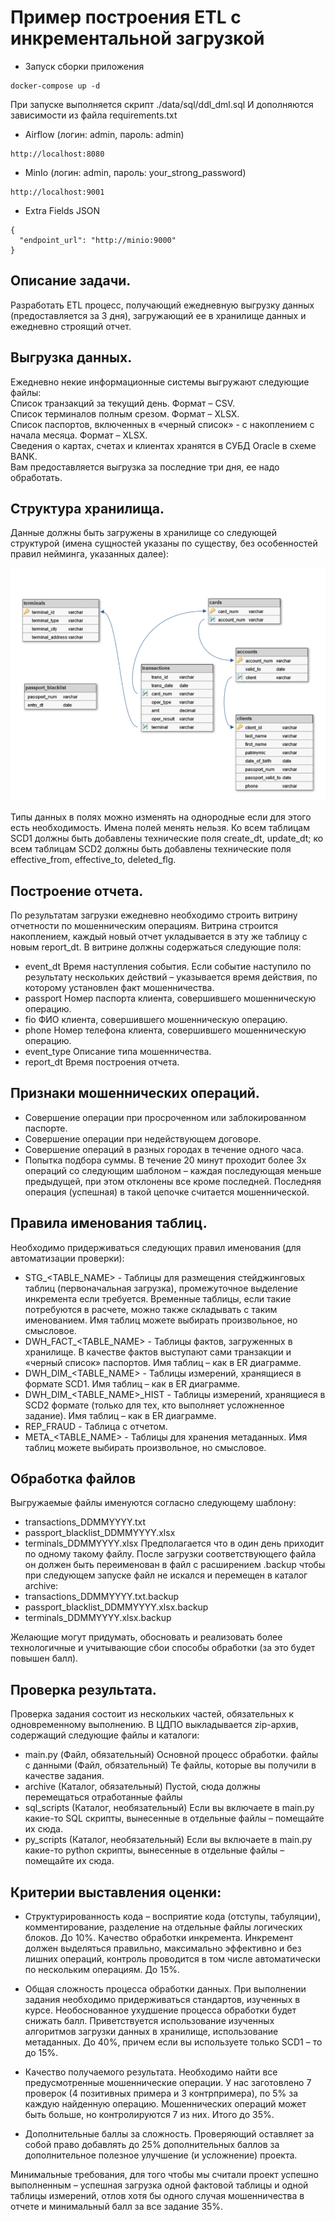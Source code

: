 # Пример построения ETL с инкрементальной загрузкой

- Запуск сборки приложения
```commandline
docker-compose up -d
```

При запуске выполняется скрипт ./data/sql/ddl_dml.sql
И дополняются зависимости из файла requirements.txt

- Airflow (логин: admin, пароль: admin)
```
http://localhost:8080
```

- MinIo (логин: admin, пароль: your_strong_password)
```
http://localhost:9001
```

- Extra Fields JSON
```
{
  "endpoint_url": "http://minio:9000"
}
```

## Описание задачи.
Разработать ETL процесс, получающий ежедневную выгрузку данных (предоставляется за 3 дня), загружающий ее в хранилище 
данных и ежедневно строящий отчет.

## Выгрузка данных.
Ежедневно некие информационные системы выгружают следующие файлы:  
Список транзакций за текущий день. Формат – CSV.  
Список терминалов полным срезом. Формат – XLSX.  
Список паспортов, включенных в «черный список» - с накоплением с начала месяца. Формат – XLSX.  
Сведения о картах, счетах и клиентах хранятся в СУБД Oracle в схеме BANK.  
Вам предоставляется выгрузка за последние три дня, ее надо обработать.

## Структура хранилища.
Данные должны быть загружены в хранилище со следующей структурой
(имена сущностей указаны по существу, без особенностей правил
нейминга,
указанных далее):

![plot](./images/1.png)

Типы данных в полях можно изменять на однородные если для этого есть
необходимость. Имена полей менять нельзя. Ко всем таблицам SCD1
должны быть
добавлены технические поля create_dt, update_dt; ко всем таблицам SCD2
должны быть добавлены технические поля effective_from, effective_to,
deleted_flg.

## Построение отчета.
По результатам загрузки ежедневно необходимо строить витрину
отчетности по мошенническим операциям. Витрина строится
накоплением,
каждый новый отчет укладывается в эту же таблицу с новым report_dt.
В витрине должны содержаться следующие поля:
- event_dt
Время наступления события. Если событие наступило по
результату нескольких действий – указывается время действия,
по которому установлен факт мошенничества.
- passport
Номер паспорта клиента, совершившего мошенническую
операцию.
- fio
ФИО клиента, совершившего мошенническую операцию.
- phone
Номер телефона клиента, совершившего мошенническую
операцию.
- event_type
Описание типа мошенничества.
- report_dt
Время построения отчета.

## Признаки мошеннических операций.
- Совершение операции при просроченном или заблокированном
паспорте.
- Совершение операции при недействующем договоре.
- Совершение операций в разных городах в течение одного часа.
- Попытка подбора суммы. В течение 20 минут проходит более 3х операций со следующим шаблоном – каждая последующая меньше 
предыдущей, при этом отклонены все кроме последней. Последняя операция (успешная) в такой цепочке считается мошеннической.

## Правила именования таблиц.
Необходимо придерживаться следующих правил именования (для автоматизации проверки):
- STG_<TABLE_NAME> - Таблицы для размещения стейджинговых таблиц (первоначальная загрузка), промежуточное выделение 
инкремента если требуется. Временные таблицы, если такие потребуются в расчете, можно также складывать с таким именованием. 
Имя таблиц можете выбирать произвольное, но смысловое.
- DWH_FACT_<TABLE_NAME> - Таблицы фактов, загруженных в хранилище. В качестве фактов выступают сами транзакции и 
«черный список» паспортов. Имя таблиц – как в ER диаграмме.
- DWH_DIM_<TABLE_NAME> - Таблицы измерений, хранящиеся в формате SCD1. Имя таблиц – как в ER диаграмме.
- DWH_DIM_<TABLE_NAME>_HIST - Таблицы измерений, хранящиеся в SCD2 формате (только для тех, кто выполняет усложненное задание). 
Имя таблиц – как в ER диаграмме.
- REP_FRAUD - Таблица с отчетом.
- META_<TABLE_NAME> - Таблицы для хранения метаданных. Имя таблиц можете выбирать произвольное, но смысловое.

## Обработка файлов
Выгружаемые файлы именуются согласно следующему шаблону:
- transactions_DDMMYYYY.txt
- passport_blacklist_DDMMYYYY.xlsx
- terminals_DDMMYYYY.xlsx
Предполагается что в один день приходит по одному такому файлу. После загрузки соответствующего файла он должен быть 
переименован в файл с расширением .backup чтобы при следующем запуске файл не искался и перемещен в каталог archive:
- transactions_DDMMYYYY.txt.backup
- passport_blacklist_DDMMYYYY.xlsx.backup
- terminals_DDMMYYYY.xlsx.backup

Желающие могут придумать, обосновать и реализовать более технологичные и учитывающие сбои способы обработки (за это будет повышен балл).

## Проверка результата.
Проверка задания состоит из нескольких частей, обязательных к одновременному выполнению.
В ЦДПО выкладывается zip-архив, содержащий следующие файлы и
каталоги:
- main.py (Файл, обязательный)
Основной процесс обработки.
файлы с данными (Файл, обязательный)
Те файлы, которые вы получили в качестве задания.
- archive Каталог, обязательный)
Пустой, сюда должны перемещаться отработанные файлы
- sql_scripts Каталог, необязательный)
Если вы включаете в main.py какие-то SQL скрипты, вынесенные в
отдельные файлы – помещайте их сюда.
- py_scripts Каталог, необязательный)
Если вы включаете в main.py какие-то python скрипты, вынесенные в
отдельные файлы – помещайте их сюда.

## Критерии выставления оценки:
- Структурированность кода – восприятие кода (отступы, табуляции), комментирование, разделение на отдельные файлы логических 
блоков. До 10%. Качество обработки инкремента. Инкремент должен выделяться правильно, максимально эффективно и без лишних 
операций, контроль проводится в том числе автоматически по нескольким операциям. До 15%.

- Общая сложность процесса обработки данных. При выполнении задания необходимо придерживаться стандартов, изученных в курсе. 
Необоснованное ухудшение процесса обработки будет снижать балл. Приветствуется использование изученных алгоритмов загрузки 
данных в хранилище, использование метаданных. До 40%, причем если вы используете только SCD1 – то до 15%.

- Качество получаемого результата. Необходимо найти все предусмотренные мошеннические операции. У нас заготовлено 7 проверок 
4 позитивных примера и 3 контрпримера), по 5% за каждую найденную операцию. Мошеннических операций может быть больше, 
но контролируются 7 из них. Итого до 35%.

- Дополнительные баллы за сложность. Проверяющий оставляет за собой право добавлять до 25% дополнительных баллов за 
дополнительное полезное улучшение (и усложнение) проекта.

Минимальные требования, для того чтобы мы считали проект успешно выполненным – успешная загрузка одной фактовой таблицы 
и одной таблицы измерений, отлов хотя бы одного случая мошенничества в отчете и минимальный балл за все задание 35%.